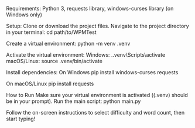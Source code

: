 Requirements: Python 3, requests library, windows-curses library (on Windows only)

Setup:
Clone or download the project files.
Navigate to the project directory in your terminal:
cd path/to/WPMTest

Create a virtual environment:
python -m venv .venv

Activate the virtual environment:
Windows: .\.venv\Scripts\activate
macOS/Linux: source .venv/bin/activate

Install dependencies:
On Windows
pip install windows-curses requests

On macOS/Linux
pip install requests

How to Run
Make sure your virtual environment is activated ((.venv) should be in your prompt).
Run the main script:
python main.py


Follow the on-screen instructions to select difficulty and word count, then start typing!

